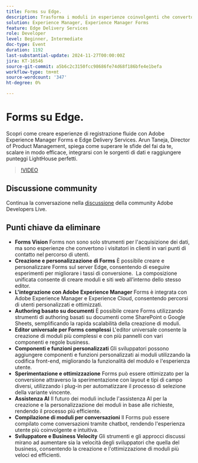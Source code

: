 ```yaml
---
title: Forms su Edge.
description: Trasforma i moduli in esperienze coinvolgenti che convertono i visitatori in clienti sfruttando la personalizzazione Edge, l’integrazione con Adobe Experience Manager, l’authoring basato su documenti e l’assistenza AI, migliorando al contempo la funzionalità con componenti personalizzati e ottimizzando attraverso la sperimentazione.
solution: Experience Manager, Experience Manager Forms
feature: Edge Delivery Services
role: Developer
level: Beginner, Intermediate
doc-type: Event
duration: 1192
last-substantial-update: 2024-11-27T00:00:00Z
jira: KT-16546
source-git-commit: a5b6c2c3150fcc98686fe74d68f186bfe4e1befa
workflow-type: tm+mt
source-wordcount: '347'
ht-degree: 0%

---
```



# Forms su Edge.

Scopri come creare esperienze di registrazione fluide con Adobe Experience Manager Forms e Edge Delivery Services. Arun Taneja, Director of Product Management, spiega come superare le sfide del fai da te, scalare in modo efficace, integrarsi con le sorgenti di dati e raggiungere punteggi LightHouse perfetti.

>[!VIDEO](https://video.tv.adobe.com/v/3439704/?learn=on&enablevpops)

## Discussione community

Continua la conversazione nella [discussione](https://adobe.ly/3Ywf7Vm) della community Adobe Developers Live.

## Punti chiave da eliminare

* **Forms Vision** Forms non sono solo strumenti per l&#39;acquisizione dei dati, ma sono esperienze che convertono i visitatori in clienti in vari punti di contatto nel percorso di utenti.
* **Creazione e personalizzazione di Forms** È possibile creare e personalizzare Forms sul server Edge, consentendo di eseguire esperimenti per migliorare i tassi di conversione. &#x200B; La composizione unificata consente di creare moduli e siti web all’interno dello stesso editor. &#x200B;
* **L&#39;integrazione con Adobe Experience Manager** Forms è integrata con Adobe Experience Manager e Experience Cloud, consentendo percorsi di utenti personalizzati e ottimizzati.
* **Authoring basato su documenti** È possibile creare Forms utilizzando strumenti di authoring basati su documenti come SharePoint o Google Sheets, semplificando la rapida scalabilità della creazione di moduli. &#x200B;
* **Editor universale per Forms complessi** L&#39;editor universale consente la creazione di moduli più complessi e con più pannelli con vari componenti e regole business. &#x200B;
* **Componenti e funzioni personalizzati** Gli sviluppatori possono aggiungere componenti e funzioni personalizzati ai moduli utilizzando la codifica front-end, migliorando la funzionalità del modulo e l&#39;esperienza utente. &#x200B;
* **Sperimentazione e ottimizzazione** Forms può essere ottimizzato per la conversione attraverso la sperimentazione con layout e tipi di campo diversi, utilizzando i plug-in per automatizzare il processo di selezione della variante vincente.
* **Assistenza AI** Il futuro dei moduli include l&#39;assistenza AI per la creazione e la personalizzazione dei moduli in base alle richieste, rendendo il processo più efficiente. &#x200B;
* **Compilazione di moduli per conversazioni** Il Forms può essere compilato come conversazioni tramite chatbot, rendendo l&#39;esperienza utente più coinvolgente e intuitiva. &#x200B;
* **Sviluppatore e Business Velocity** Gli strumenti e gli approcci discussi mirano ad aumentare sia la velocità degli sviluppatori che quella del business, consentendo la creazione e l&#39;ottimizzazione di moduli più veloci ed efficienti.

